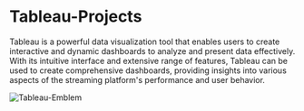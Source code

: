 # Tableau-Projects

Tableau is a powerful data visualization tool that enables users to create interactive and dynamic dashboards to analyze and present data effectively. With its intuitive interface and extensive range of features, Tableau can be used to create comprehensive dashboards, providing insights into various aspects of the streaming platform's performance and user behavior.


![Tableau-Emblem](https://github.com/YashSrivastava20bcs4443/Tableau-Projects/assets/76934310/259f4756-ed9b-42cd-a9d3-264db3b3cef9)
